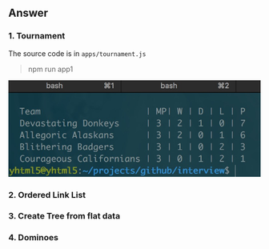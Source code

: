 ## Answer

### 1. Tournament

The source code is in `apps/tournament.js`

> npm run app1

![tournament](./apps/static/tournament.jpeg)

### 2. Ordered Link List
### 3. Create Tree from flat data
### 4. Dominoes
